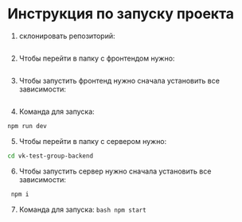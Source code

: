 # Инструкция по запуску проекта

1. склонировать репозиторий: 
```bash git clone https://github.com/GerlakhA/vk-test-group.git && cd vk-test-group
```
2. Чтобы перейти в папку с фронтендом нужно: 
```bash cd vkTestGroup
```
3. Чтобы запустить фронтенд нужно сначала установить все зависимости: 
```bash npm i
```
4. Команда для запуска: 
```bash 
npm run dev
```
5. Чтобы перейти в папку с сервером нужно: 
```bash 
cd vk-test-group-backend
```
6. Чтобы запустить сервер нужно сначала установить все зависимости: 
```bash
 npm i
```
7. Команда для запуска: ```bash npm start```
